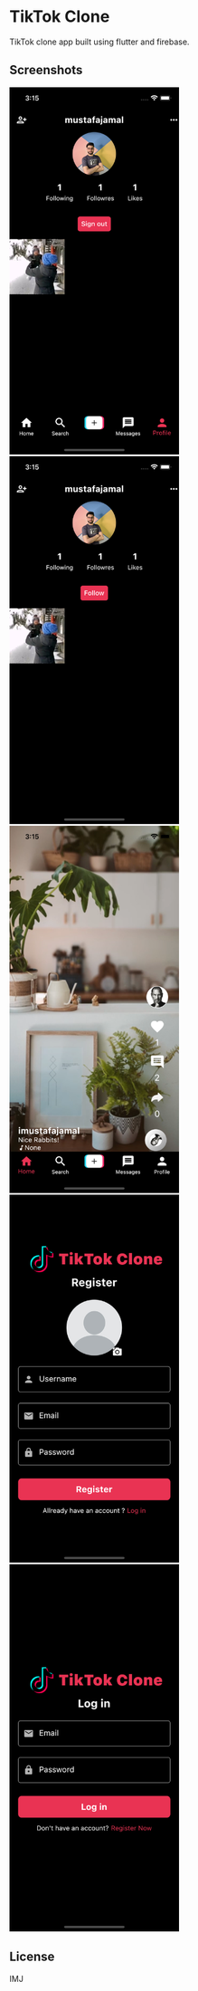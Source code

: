 # TikTok Clone

TikTok clone app built using flutter and firebase.

## Screenshots

<p float="left">
  <img src="shots/1.png" width="300" />
  <img src="shots/2.png" width="300" /> 
  <img src="shots/3.png" width="300" />
  <img src="shots/4.png" width="300" />
  <img src="shots/5.png" width="300" /> 
</p>

## License
IMJ
